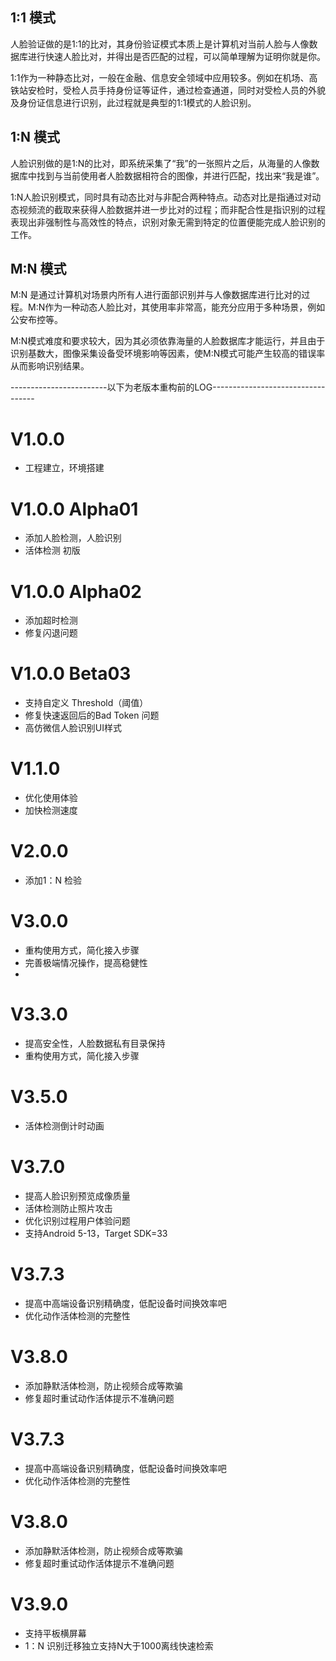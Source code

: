 ## 1:1 模式

人脸验证做的是1:1的比对，其身份验证模式本质上是计算机对当前人脸与人像数据库进行快速人脸比对，并得出是否匹配的过程，可以简单理解为证明你就是你。


1:1作为一种静态比对，一般在金融、信息安全领域中应用较多。例如在机场、高铁站安检时，受检人员手持身份证等证件，通过检查通道，同时对受检人员的外貌及身份证信息进行识别，此过程就是典型的1:1模式的人脸识别。

## 1:N 模式

人脸识别做的是1:N的比对，即系统采集了“我”的一张照片之后，从海量的人像数据库中找到与当前使用者人脸数据相符合的图像，并进行匹配，找出来“我是谁”。



1:N人脸识别模式，同时具有动态比对与非配合两种特点。动态对比是指通过对动态视频流的截取来获得人脸数据并进一步比对的过程；而非配合性是指识别的过程表现出非强制性与高效性的特点，识别对象无需到特定的位置便能完成人脸识别的工作。

## M:N 模式

M:N 是通过计算机对场景内所有人进行面部识别并与人像数据库进行比对的过程。M:N作为一种动态人脸比对，其使用率非常高，能充分应用于多种场景，例如公安布控等。


M:N模式难度和要求较大，因为其必须依靠海量的人脸数据库才能运行，并且由于识别基数大，图像采集设备受环境影响等因素，使M:N模式可能产生较高的错误率从而影响识别结果。

















------------------------以下为老版本重构前的LOG----------------------------------
# V1.0.0

  - 工程建立，环境搭建
  

# V1.0.0 Alpha01

  - 添加人脸检测，人脸识别
  - 活体检测 初版


# V1.0.0 Alpha02

  - 添加超时检测
  - 修复闪退问题

# V1.0.0 Beta03

 - 支持自定义 Threshold（阈值）
 - 修复快速返回后的Bad Token 问题
 - 高仿微信人脸识别UI样式


# V1.1.0
 - 优化使用体验
 - 加快检测速度
 

# V2.0.0
- 添加1：N 检验


# V3.0.0
- 重构使用方式，简化接入步骤
- 完善极端情况操作，提高稳健性
- 

# V3.3.0
- 提高安全性，人脸数据私有目录保持
- 重构使用方式，简化接入步骤


# V3.5.0
- 活体检测倒计时动画

# V3.7.0
- 提高人脸识别预览成像质量
- 活体检测防止照片攻击
- 优化识别过程用户体验问题
- 支持Android 5-13，Target SDK=33

# V3.7.3
- 提高中高端设备识别精确度，低配设备时间换效率吧
- 优化动作活体检测的完整性

# V3.8.0
- 添加静默活体检测，防止视频合成等欺骗
- 修复超时重试动作活体提示不准确问题

# V3.7.3
- 提高中高端设备识别精确度，低配设备时间换效率吧
- 优化动作活体检测的完整性

# V3.8.0
- 添加静默活体检测，防止视频合成等欺骗
- 修复超时重试动作活体提示不准确问题

# V3.9.0

- 支持平板横屏幕
- 1：N 识别迁移独立支持N大于1000离线快速检索